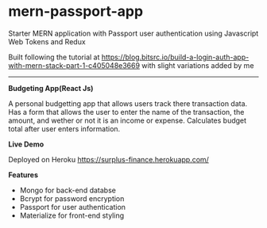 # mern-passport-app
Starter MERN application with Passport user authentication using Javascript Web Tokens and Redux

Built following the tutorial at https://blog.bitsrc.io/build-a-login-auth-app-with-mern-stack-part-1-c405048e3669 with slight variations added by me

--------------------------------------------------



<b>Budgeting App(React Js)</b>

A  personal budgetting app that allows users track there transaction data. Has a form that allows the user to enter the name of the transaction, the amount, and wether or not it is an income or expense. Calculates budget total after user enters information. 

<b>Live Demo</b>

Deployed on Heroku https://surplus-finance.herokuapp.com/

<b>Features</b>

<ul>
  <li>Mongo for back-end databse</li>
  <li>Bcrypt for password encryption</li>
  <li>Passport for user authentication</li>
  <li>Materialize for front-end styling</li>
</ul>  
